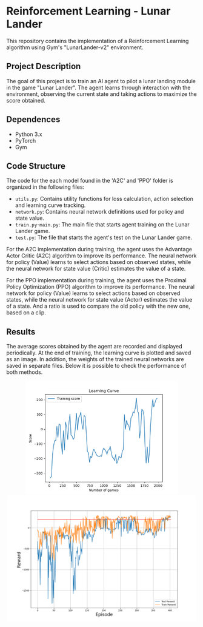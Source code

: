 # Reinforcement Learning - Lunar Lander

This repository contains the implementation of a Reinforcement Learning algorithm using Gym's "LunarLander-v2" environment.

## Project Description

The goal of this project is to train an AI agent to pilot a lunar landing module in the game "Lunar Lander". The agent learns through interaction with the environment, observing the current state and taking actions to maximize the score obtained.

## Dependences

- Python 3.x
- PyTorch
- Gym

## Code Structure

The code for the each model found in the 'A2C' and 'PPO' folder is organized in the following files:

- `utils.py`: Contains utility functions for loss calculation, action selection and learning curve tracking.
- `network.py`: Contains neural network definitions used for policy and state value.
- `train.py`-`main.py`: The main file that starts agent training on the Lunar Lander game.
- `test.py`: The file that starts the agent's test on the Lunar Lander game.

For the A2C implementation during training, the agent uses the Advantage Actor Critic (A2C) algorithm to improve its performance. The neural network for policy (Value) learns to select actions based on observed states, while the neural network for state value (Critic) estimates the value of a state.

For the PPO implementation during training, the agent uses the Proximal Policy Optimization (PPO) algorithm to improve its performance. The neural network for policy (Value) learns to select actions based on observed states, while the neural network for state value (Actor) estimates the value of a state. And a ratio is used to compare the old policy with the new one, based on a clip.

## Results

The average scores obtained by the agent are recorded and displayed periodically. At the end of training, the learning curve is plotted and saved as an image. In addition, the weights of the trained neural networks are saved in separate files. Below it is possible to check the performance of both methods.

<p align="center">
  <img src="./learning_curve_A2C.png" alt="A2C" width="400" />
  <img src="./learning_curve_PPO.png" alt="PPO" width="500" />
</p>
